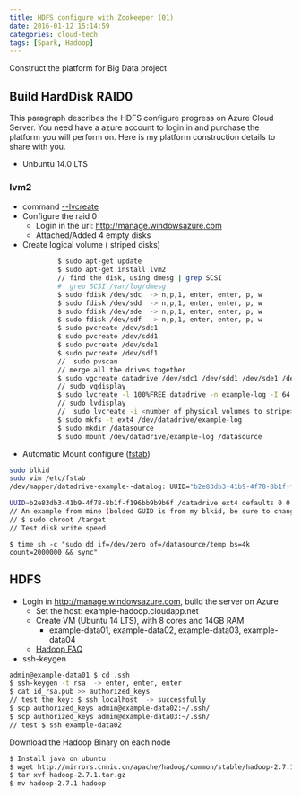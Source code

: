```yaml
---
title: HDFS configure with Zookeeper (01)
date: 2016-01-12 15:14:59
categories: cloud-tech
tags: [Spark, Hadoop]
---
```


Construct the platform for Big Data project
<!--more-->

## Build HardDisk RAID0

This paragraph describes the HDFS configure progress on Azure Cloud Server. You need have a azure account to login in and purchase the platform you will perform on. Here is my platform construction details to share with you.


- Unbuntu 14.0 LTS


### lvm2
- command [--lvcreate](http://linux.about.com/library/cmd/blcmdl8_lvcreate.htm)
- Configure the raid 0
  - Login in the url: http://manage.windowsazure.com
  - Attached/Added 4 empty disks
- Create logical volume ( striped disks)

``` bash
            $ sudo apt-get update
            $ sudo apt-get install lvm2
            // find the disk, using dmesg | grep SCSI
            #  grep SCSI /var/log/dmesg
            $ sudo fdisk /dev/sdc  -> n,p,1, enter, enter, p, w
            $ sudo fdisk /dev/sdd  -> n,p,1, enter, enter, p, w
            $ sudo fdisk /dev/sde  -> n,p,1, enter, enter, p, w
            $ sudo fdisk /dev/sdf  -> n,p,1, enter, enter, p, w
            $ sudo pvcreate /dev/sdc1
            $ sudo pvcreate /dev/sdd1
            $ sudo pvcreate /dev/sde1
            $ sudo pvcreate /dev/sdf1
            //  sudo pvscan
            // merge all the drives together
            $ sudo vgcreate datadrive /dev/sdc1 /dev/sdd1 /dev/sde1 /dev/sdf1
            // sudo vgdisplay
            $ sudo lvcreate -l 100%FREE datadrive -n example-log -I 64 -i 4
            // sudo lvdisplay
            //  sudo lvcreate -i <number of physical volumes to stripe> -I (大写i)<size of stripe in killobytes> -L <size in megabytes>M <name of virtual group>
            $ sudo mkfs -t ext4 /dev/datadrive/example-log
            $ sudo mkdir /datasource
            $ sudo mount /dev/datadrive/example-log /datasource
```
- Automatic Mount configure ([fstab](https://wiki.archlinux.org/index.php/Fstab))

``` bash
sudo blkid
sudo vim /etc/fstab
/dev/mapper/datadrive-example--datalog: UUID="b2e83db3-41b9-4f78-8b1f-f196bb9b9b6f" TYPE="ext4"

UUID=b2e83db3-41b9-4f78-8b1f-f196bb9b9b6f /datadrive ext4 defaults 0 0
// An example from mine (bolded GUID is from my blkid, be sure to change it!): UUID=63ab0827-4698-427a-818a-279b18886757 /mnt/datadrive ext3 defaults 0 0
// $ sudo chroot /target
// Test disk write speed
```
``` bahs
$ time sh -c "sudo dd if=/dev/zero of=/datasource/temp bs=4k count=2000000 && sync"
```



## HDFS

- Login in http://manage.windowsazure.com, build the server on Azure
  - Set the host: example-hadoop.cloudapp.net
  - Create VM (Ubuntu 14 LTS), with 8 cores and 14GB RAM
    - example-data01, example-data02, example-data03, example-data04
  - [Hadoop FAQ](http://wiki.apache.org/hadoop/FAQ)
- ssh-keygen

``` bash
admin@example-data01 $ cd .ssh
$ ssh-keygen -t rsa  -> enter, enter, enter
$ cat id_rsa.pub >> authorized_keys
// test the key: $ ssh localhost  -> successfully
$ scp authorized_keys admin@example-data02:~/.ssh/
$ scp authorized_keys admin@example-data03:~/.ssh/
// test $ ssh example-data02
```

Download the Hadoop Binary on each node
``` bash
$ Install java on ubuntu
$ wget http://mirrors.cnnic.cn/apache/hadoop/common/stable/hadoop-2.7.1.tar.gz
$ tar xvf hadoop-2.7.1.tar.gz
$ mv hadoop-2.7.1 hadoop
```
